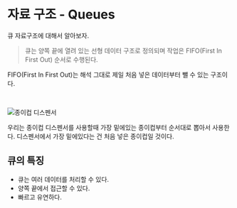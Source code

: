 # 자료 구조 - Queues

큐 자료구조에 대해서 알아보자.

> 큐는 양쪽 끝에 열려 있는 선형 데이터 구조로 정의되며 작업은 FIFO(First In First Out) 순서로 수행된다.

FIFO(First In First Out)는 해석 그대로 제일 처음 넣은 데이터부터 뺄 수 있는 구조이다.

<br/>

![종이컵 디스펜서](https://velog.velcdn.com/images/rightsn1110/post/aeb39e85-dc53-49ec-b3a1-fb93a3841110/image.png)

우리는 종이컵 디스펜서를 사용할때 가장 밑에있는 종이컵부터 순서대로 뽑아서 사용한다. 디스펜서에서 가장 밑에있다는 건 처음 넣은 종이컵일 것이다.

## 큐의 특징

- 큐는 여러 데이터를 처리할 수 있다.
- 양쪽 끝에서 접근할 수 있다.
- 빠르고 유연하다.
